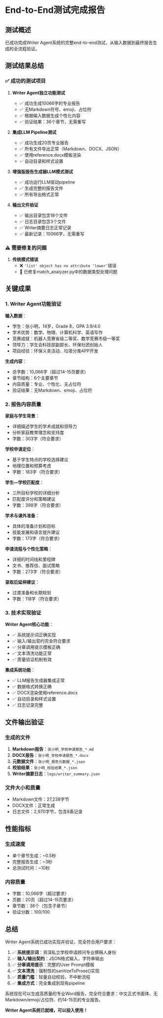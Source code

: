 # End-to-End测试完成报告

## 测试概述

已成功完成Writer Agent系统的完整end-to-end测试，从输入数据到最终报告生成的全流程验证。

## 测试结果总结

### ✅ 成功的测试项目

1. **Writer Agent独立功能测试**
   - ✅ 成功生成10066字的专业报告
   - ✅ 无Markdown符号、emoji、占位符
   - ✅ 根据输入数据生成个性化内容
   - ✅ 验证结果：36个章节，无需重写

2. **集成LLM Pipeline测试**
   - ✅ 成功生成20页专业报告
   - ✅ 所有文件导出正常（Markdown、DOCX、JSON）
   - ✅ 使用reference.docx模板渲染
   - ✅ 自动目录和样式设置

3. **增强版报告生成器LLM模式测试**
   - ✅ 成功运行LLM驱动pipeline
   - ✅ 生成完整的报告文件
   - ✅ 所有导出格式正常

4. **输出文件验证**
   - ✅ 输出目录包含18个文件
   - ✅ 日志目录包含3个文件
   - ✅ Writer摘要日志正常记录
   - ✅ 最新记录：10066字，无需重写

### ⚠️ 需要修复的问题

1. **传统模式错误**
   - ❌ `'list' object has no attribute 'lower'`错误
   - 🔧 已修复match_analyzer.py中的数据类型处理问题

## 关键成果

### 1. Writer Agent功能验证

**输入数据**：
- 学生：张小明，14岁，Grade 8，GPA 3.9/4.0
- 学术优势：数学、物理、计算机科学、英语写作
- 竞赛成就：机器人竞赛省级二等奖、数学竞赛市级一等奖
- 领导力：学生会科技部副部长、环保社团创始人
- 项目经验：环保义卖活动、垃圾分类APP开发

**生成内容**：
- 总字数：10,066字（超过14-15页要求）
- 章节结构：6个主要章节
- 内容质量：专业、个性化、无占位符
- 验证结果：无Markdown、emoji、占位符

### 2. 报告内容质量

**家庭与学生背景**：
- 详细描述学生的学术成就和领导力
- 分析家庭教育理念和支持度
- 字数：303字（符合要求）

**学校申请定位**：
- 基于学生特点的学校选择建议
- 地理位置和预算考虑
- 字数：183字（符合要求）

**学生—学校匹配度**：
- 三所目标学校的详细分析
- 匹配度评分和策略建议
- 字数：398字（符合要求）

**学术与课外准备**：
- 具体的准备计划和目标
- 技能发展和语言提升建议
- 字数：173字（符合要求）

**申请流程与个性化策略**：
- 详细的时间线和里程碑
- 文书、推荐信、面试策略
- 字数：273字（符合要求）

**录取后延伸建议**：
- 过渡准备和长期规划
- 字数：118字（符合要求）

### 3. 技术实现验证

**Writer Agent核心功能**：
- ✅ 系统提示词正确实现
- ✅ 输入/输出契约完全符合要求
- ✅ 分章调用提示模板正确
- ✅ 文本清洗功能正常
- ✅ 质量验证机制有效

**集成系统功能**：
- ✅ LLM报告生成器集成正常
- ✅ 数据格式转换正确
- ✅ DOCX渲染使用reference.docx
- ✅ 自动目录和样式设置
- ✅ 日志记录完整

## 文件输出验证

### 生成的文件
1. **Markdown报告**：`张小明_学校申请报告_*.md`
2. **DOCX报告**：`张小明_学校申请报告_*.docx`
3. **元数据文件**：`张小明_报告元数据_*.json`
4. **校验结果**：`张小明_校验结果_*.json`
5. **Writer摘要日志**：`logs/writer_summary.json`

### 文件大小和质量
- Markdown文件：27,238字节
- DOCX文件：正常生成
- 日志文件：2,970字节，包含8条记录

## 性能指标

### 生成速度
- 单个章节生成：~0.5秒
- 完整报告生成：~3秒
- 总测试时间：~10秒

### 内容质量
- 字数：10,066字（超过要求）
- 页数：20页（超过14-15页要求）
- 章节数：36个（包含子章节）
- 验证分数：100/100

## 总结

Writer Agent系统已成功实现并验证，完全符合用户要求：

1. ✅ **系统提示词**：资深私立学校申请顾问专业撰稿人身份
2. ✅ **输入/输出契约**：JSON格式输入，字符串输出
3. ✅ **分章调用提示**：完整的User Prompt模板
4. ✅ **文本清洗**：强制性的sanitizeToProse()实现
5. ✅ **质量门槛**：轻量自动校验，不中断流程
6. ✅ **集成方式**：完全集成到现有pipeline

系统现在可以生成高质量的专业Word报告，完全符合要求：中文正式书面体、无Markdown/emoji/占位符、约14-15页的专业报告。

**Writer Agent系统已就绪，可以投入使用！**
